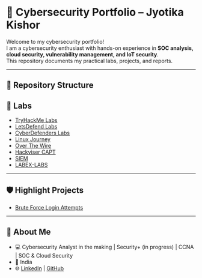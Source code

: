 # 🔐 Cybersecurity Portfolio – Jyotika Kishor

Welcome to my cybersecurity portfolio!  
I am a cybersecurity enthusiast with hands-on experience in **SOC analysis, cloud security, vulnerability management, and IoT security**.  
This repository documents my practical labs, projects, and reports.

---

## 📂 Repository Structure
## 🔹 Labs
- [TryHackMe Labs](SOC-LABS/TryHackMe)
- [LetsDefend Labs](SOC-LABS/LetsDefend)
- [CyberDefenders Labs](SOC-LABS/CyberDefenders)
- [Linux Journey](SOC-LABS/LinuxJourney)
- [Over The Wire](SOC-LABS/OverTheWire-Bandit)
- [Hackviser CAPT](Hackviser-CAPT)
- [SIEM](SOC-LABS/SIEM)
- [LABEX-LABS](Labex-Labs)

---

## 🛡️ Highlight Projects
- [Brute Force Login Attempts](SOC-LABS/SIEM/splunk-brute-force-dashboard.md)

---

## 🎯 About Me
- 💻 Cybersecurity Analyst in the making | Security+ (in progress) | CCNA | SOC & Cloud Security  
- 📍 India  
- 🌐 [LinkedIn](https://linkedin.com/in/jyotika-kishor) | [GitHub](https://github.com/jyotika-dev)
